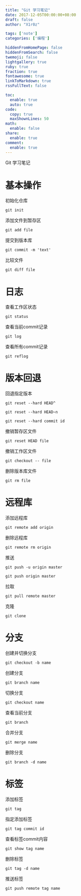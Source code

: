 ```yaml
---
title: "Git 学习笔记"
date: 2017-12-05T00:00:00+08:00
draft: false
author: "X1r0z"

tags: ['note']
categories: ['编程']

hiddenFromHomePage: false
hiddenFromSearch: false
twemoji: false
lightgallery: true
ruby: true
fraction: true
fontawesome: true
linkToMarkdown: true
rssFullText: false

toc:
  enable: true
  auto: true
code:
  copy: true
  maxShownLines: 50
math:
  enable: false
share:
  enable: true
comment:
  enable: true
---
```



Git 学习笔记

<!--more-->

# 基本操作

初始化仓库

`git init`

添加文件到暂存区

`git add file`

提交到版本库

`git commit -m 'text'`

比较文件

`git diff file`

# 日志

查看工作区状态

`git status`

查看当前commit记录

`git log`

查看所有commit记录

`git reflog`

# 版本回退

回退指定版本

`git reset --hard HEAD^`

`git reset --hard HEAD~n`

`git reset --hard commit id`

撤销暂存区文件

`git reset HEAD file`

撤销工作区文件

`git checkout -- file`

删除版本库文件

`git rm file`

# 远程库

添加远程库

`git remote add origin`

删除远程库

`git remote rm origin`

推送

`git push -u origin master`

`git push origin master`

拉取

`git pull remote master`

克隆

`git clone`

# 分支

创建并切换分支

`git checkout -b name`

创建分支

`git branch name`

切换分支

`git checkout name`

查看当前分支

`git branch`

合并分支

`git merge name`

删除分支

`git branch -d name`

# 标签

添加标签

`git tag`

指定添加标签

`git tag commit id`

查看标签commit内容

`git show tag name`

删除标签

`git tag -d name`

推送标签

`git push remote tag name`